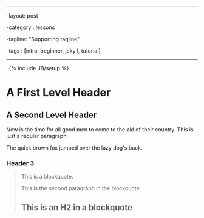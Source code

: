 ----

-layout: post

-category : lessons

-tagline: "Supporting tagline"

-tags : [intro, beginner, jekyll, tutorial]

----

-{% include JB/setup %}

A First Level Header
====================

A Second Level Header
---------------------

Now is the time for all good men to come to
the aid of their country. This is just a
regular paragraph.

The quick brown fox jumped over the lazy
dog's back.

### Header 3

> This is a blockquote.
> 
> This is the second paragraph in the blockquote.
>
> ## This is an H2 in a blockquote
